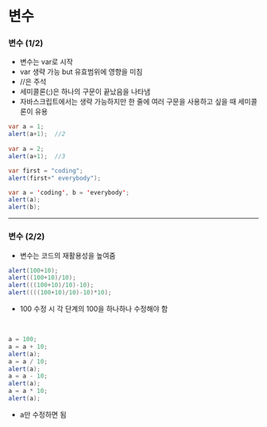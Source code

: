 # 변수

### 변수 (1/2)
- 변수는 var로 시작
- var 생략 가능 but 유효범위에 영향을 미침
- //은 주석
- 세미콜론(;)은 하나의 구문이 끝났음을 나타냄
- 자바스크립트에서는 생략 가능하지만 한 줄에 여러 구문을 사용하고 싶을 때 세미콜론이 유용

```java
var a = 1;
alert(a+1);  //2
 
var a = 2;
alert(a+1);  //3
```

```java
var first = "coding";
alert(first+" everybody");
```

```java
var a = 'coding', b = 'everybody';
alert(a);
alert(b);
```

---

### 변수 (2/2)
- 변수는 코드의 재활용성을 높여줌

```java
alert(100+10);
alert((100+10)/10);
alert(((100+10)/10)-10);
alert((((100+10)/10)-10)*10);
```
- 100 수정 시 각 단계의 100을 하나하나 수정해야 함
</br>

```java
a = 100;
a = a + 10;
alert(a);
a = a / 10;
alert(a);
a = a - 10;
alert(a);
a = a * 10;      
alert(a);
```
- a만 수정하면 됨
